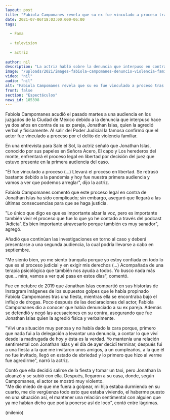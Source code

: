 ```yaml
---
layout: post
title: "Fabiola Campomanes revela que su ex fue vinculado a proceso tras agredirla físicamente"
date: 2021-07-06T18:03:00.000-06:00
tags:
  
  - Fama
  
  - television
  
  - actriz
  
author: nil
description: "La actriz habló sobre la denuncia que interpuso en contra de su ex, el actor Jonathan Islas, por el delito de violencia familiar. "
image: "/uploads/2021/images-fabiola-campomanes-denuncio-violencia-familiar_0_0_1200_747.jpg"
video: "nil"
audio: "nil"
alt: "Fabiola Campomanes revela que su ex fue vinculado a proceso tras agredirla físicamente"
front: false
section: "Espectáculos"
news_id: 185398
---
```


Fabiola Campomanes acudió el pasado martes a una audiencia en los juzgados de la Ciudad de México debido a la denuncia que interpuso hace ya dos años en contra de su ex pareja, Jonathan Islas, quien la agredió verbal y físicamente. Al salir del Poder Judicial la famosa confirmó que el actor fue vinculado a proceso por el delito de violencia familiar.  

En una entrevista para Sale el Sol, la actriz señaló que Jonathan Islas, conocido por sus papeles en Señora Acero, El capo y Los herederos del monte, enfrentará el proceso legal en libertad por decisión del juez que estuvo presente en la primera audiencia del caso.

​"Él fue vinculado a proceso (...) Llevará el proceso en libertad. Se retrasó bastante debido a la pandemia y hoy fue nuestra primera audiencia y vamos a ver que podemos arreglar", dijo la actriz. 

Fabiola Campomanes comentó que este proceso legal en contra de Jonathan Islas ha sido complicado; sin embargo, aseguró que llegará a las últimas consecuencias para que se haga justicia.  

"Lo único que digo es que es importante alzar la voz, pero es importante también vivir el proceso que fue lo que yo he contado a través del podcast 'Adicta'. Es bien importante atravesarlo porque también es muy sanador", agregó. 

Añadió que continúan las investigaciones en torno al caso y deberá presentarse a una segunda audiencia, la cual podría llevarse a cabo en septiembre.

"Me siento bien, yo me siento tranquila porque yo estoy confiada en todo lo que es el proceso judicial y en exigir mis derechos (...) Acompañada de una terapia psicológica que también nos ayuda a todos. Yo busco nada más que... mira, vamos a ver qué pasa en estos días", comentó.  

Fue en octubre de 2019 que Jonathan Islas compartió en sus historias de Instagram imágenes de los supuestos golpes que le había propinado Fabiola Campomanes tras una fiesta, mientras ella se encontraba bajo el influjo de drogas.  Poco después de las declaraciones del actor, Fabiola Campomanes dio a conocer que había denunciado a su ex pareja. Además se defendió y negó las acusaciones en su contra, asegurando que fue Jonathan Islas quien la agredió física y verbalmente. 

"Viví una situación muy penosa y no había dado la cara porque, primero que nada fui a la delegación a levantar una denuncia, a contar lo que viví desde la madrugada de hoy y ésta es la verdad. Yo mantenía una relación sentimental con Jonathan Islas y el día de ayer decidí terminar, después fui a una fiesta a la que me invitaron unos amigos, a un cumpleaños, a la que él no fue invitado, llegó en estado de ebriedad y lo primero que hizo al verme fue agredirme", narró la actriz.  

Contó que ella decidió salirse de la fiesta y tomar un taxi, pero Jonathan la alcanzó y se subió con ella. Después, llegaron a su casa, donde, según Campomanes, el actor se mostró muy violento.  
"Me dio miedo de que me fuera a golpear, mi hija estaba durmiendo en su cuarto, me dio vergüenza todo esto que estaba viviendo, el haberme puesto en una situación así, el mantener una relación sentimental con alguien que ya me habían dicho que podía ponerse así de loco”, contó entre lágrimas.  


(milenio)